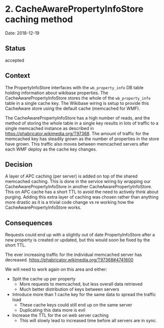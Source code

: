 # 2. CacheAwarePropertyInfoStore caching method

Date: 2018-12-19

## Status

accepted

## Context

The PropertyInfoStore interfaces with the `wb_property_info` DB table holding information about wikibase properties.
The CacheAwarePropertyInfoStore stores the whole of the `wb_property_info` table in a single cache key.
The Wikibase wiring is setup to provide this CacheAware store using the default cache (memcached for WMF).

The CacheAwarePropertyInfoStore has a high number of reads, and the method of storing the whole table in a single key
results in lots of traffic to a single memcached instance as described in https://phabricator.wikimedia.org/T97368.
The amount of traffic for the memcached key has steadily grown as the number of properties in the store have grown.
This traffic also moves between memcached servers after each WMF deploy as the cache key changes.

## Decision

A layer of APC caching (per server) is added on top of the shared memcached caching.
This is done in the service wiring by wrapping our CacheAwarePropertyInfoStore in another CacheAwarePropertyInfoStore.
This on APC cache has a short TTL to avoid the need to actively think about purging.
Adding this extra layer of caching was chosen rather than anything more drastic as it is a trivial code change vs re working how the CacheAwarePropertyInfoStore works.

## Consequences

Requests could end up with a slightly out of date PropertyInfoStore after a new property is created or updated, but
this would soon be fixed by the short TTL.

The ever increasing traffic for the individual memcached server has decreased.
https://phabricator.wikimedia.org/T97368#4741600

We will need to work again on this area and either:
 - Split the cache up per property
   - More requests to memcached, but less overall data retrieved
   - Much better distribution of keys between servers
 - Introduce more than 1 cache key for the same data to spread the traffic load
   - These cache keys could still end up on the same server
   - Duplicating this data more is evil
 - Increase the TTL for the on web server caching
   - This will slowly lead to increased time before all servers are in sync.
